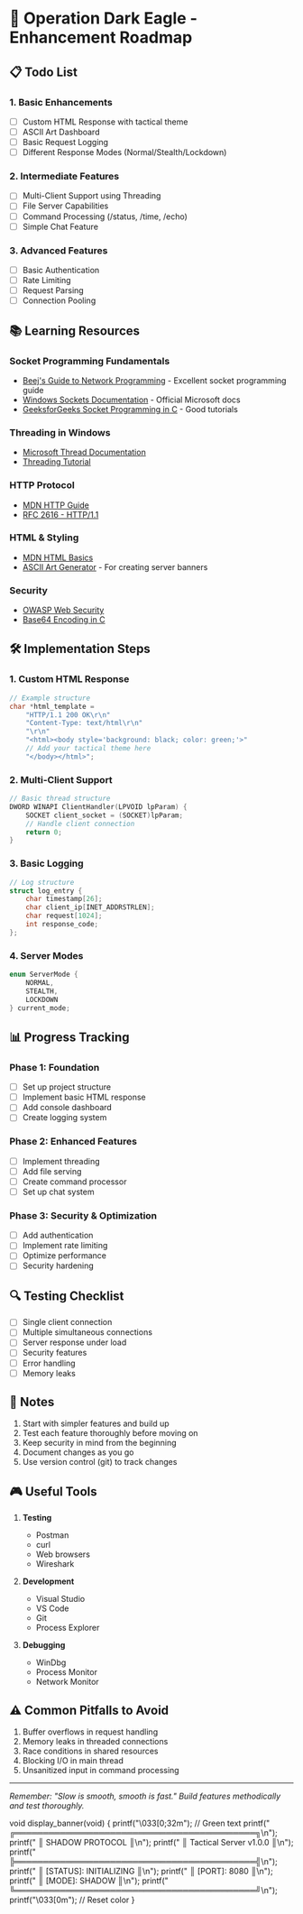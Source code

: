 # 🎯 Operation Dark Eagle - Enhancement Roadmap

## 📋 Todo List

### 1. Basic Enhancements

- [ ] Custom HTML Response with tactical theme
- [ ] ASCII Art Dashboard
- [ ] Basic Request Logging
- [ ] Different Response Modes (Normal/Stealth/Lockdown)

### 2. Intermediate Features

- [ ] Multi-Client Support using Threading
- [ ] File Server Capabilities
- [ ] Command Processing (/status, /time, /echo)
- [ ] Simple Chat Feature

### 3. Advanced Features

- [ ] Basic Authentication
- [ ] Rate Limiting
- [ ] Request Parsing
- [ ] Connection Pooling

## 📚 Learning Resources

### Socket Programming Fundamentals

- [Beej's Guide to Network Programming](https://beej.us/guide/bgnet/) - Excellent socket programming guide
- [Windows Sockets Documentation](https://docs.microsoft.com/en-us/windows/win32/winsock/windows-sockets-start-page-2) - Official Microsoft docs
- [GeeksforGeeks Socket Programming in C](https://www.geeksforgeeks.org/socket-programming-cc/) - Good tutorials

### Threading in Windows

- [Microsoft Thread Documentation](https://docs.microsoft.com/en-us/windows/win32/procthread/creating-threads)
- [Threading Tutorial](https://www.tutorialspoint.com/cprogramming/c_multi_threading.htm)

### HTTP Protocol

- [MDN HTTP Guide](https://developer.mozilla.org/en-US/docs/Web/HTTP)
- [RFC 2616 - HTTP/1.1](https://tools.ietf.org/html/rfc2616)

### HTML & Styling

- [MDN HTML Basics](https://developer.mozilla.org/en-US/docs/Learn/Getting_started_with_the_web/HTML_basics)
- [ASCII Art Generator](http://patorjk.com/software/taag/) - For creating server banners

### Security

- [OWASP Web Security](https://owasp.org/www-project-web-security-testing-guide/)
- [Base64 Encoding in C](https://www.tutorialspoint.com/c-program-to-encode-and-decode-a-string-using-base64-coding)

## 🛠️ Implementation Steps

### 1. Custom HTML Response

```c
// Example structure
char *html_template =
    "HTTP/1.1 200 OK\r\n"
    "Content-Type: text/html\r\n"
    "\r\n"
    "<html><body style='background: black; color: green;'>"
    // Add your tactical theme here
    "</body></html>";
```

### 2. Multi-Client Support

```c
// Basic thread structure
DWORD WINAPI ClientHandler(LPVOID lpParam) {
    SOCKET client_socket = (SOCKET)lpParam;
    // Handle client connection
    return 0;
}
```

### 3. Basic Logging

```c
// Log structure
struct log_entry {
    char timestamp[26];
    char client_ip[INET_ADDRSTRLEN];
    char request[1024];
    int response_code;
};
```

### 4. Server Modes

```c
enum ServerMode {
    NORMAL,
    STEALTH,
    LOCKDOWN
} current_mode;
```

## 📊 Progress Tracking

### Phase 1: Foundation

- [ ] Set up project structure
- [ ] Implement basic HTML response
- [ ] Add console dashboard
- [ ] Create logging system

### Phase 2: Enhanced Features

- [ ] Implement threading
- [ ] Add file serving
- [ ] Create command processor
- [ ] Set up chat system

### Phase 3: Security & Optimization

- [ ] Add authentication
- [ ] Implement rate limiting
- [ ] Optimize performance
- [ ] Security hardening

## 🔍 Testing Checklist

- [ ] Single client connection
- [ ] Multiple simultaneous connections
- [ ] Server response under load
- [ ] Security features
- [ ] Error handling
- [ ] Memory leaks

## 📝 Notes

1. Start with simpler features and build up
2. Test each feature thoroughly before moving on
3. Keep security in mind from the beginning
4. Document changes as you go
5. Use version control (git) to track changes

## 🎮 Useful Tools

1. **Testing**

   - Postman
   - curl
   - Web browsers
   - Wireshark

2. **Development**

   - Visual Studio
   - VS Code
   - Git
   - Process Explorer

3. **Debugging**
   - WinDbg
   - Process Monitor
   - Network Monitor

## ⚠️ Common Pitfalls to Avoid

1. Buffer overflows in request handling
2. Memory leaks in threaded connections
3. Race conditions in shared resources
4. Blocking I/O in main thread
5. Unsanitized input in command processing

---

_Remember: "Slow is smooth, smooth is fast." Build features methodically and test thoroughly._

void display_banner(void) {
printf("\033[0;32m"); // Green text
printf(" ╔═══════════════════════════════════════════╗\n");
printf(" ║ SHADOW PROTOCOL ║\n");
printf(" ║ Tactical Server v1.0.0 ║\n");
printf(" ╠═══════════════════════════════════════════╣\n");
printf(" ║ [STATUS]: INITIALIZING ║\n");
printf(" ║ [PORT]: 8080 ║\n");
printf(" ║ [MODE]: SHADOW ║\n");
printf(" ╚═══════════════════════════════════════════╝\n");
printf("\033[0m"); // Reset color
}
